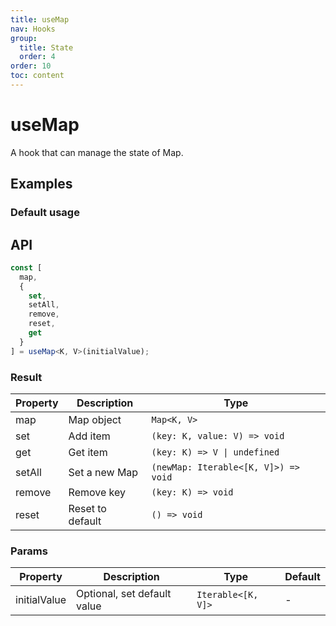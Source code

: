 ```yaml
---
title: useMap
nav: Hooks
group:
  title: State
  order: 4
order: 10
toc: content
---
```


# useMap

A hook that can manage the state of Map.

## Examples

### Default usage

<code src="./demo/demo1.tsx"></code>

## API

```typescript
const [
  map,
  {
    set,
    setAll,
    remove,
    reset,
    get
  }
] = useMap<K, V>(initialValue);
```

### Result

| Property | Description      | Type                                 |
| -------- | ---------------- | ------------------------------------ |
| map      | Map object       | `Map<K, V>`                          |
| set      | Add item         | `(key: K, value: V) => void`         |
| get      | Get item         | `(key: K) => V \| undefined`         |
| setAll   | Set a new Map    | `(newMap: Iterable<[K, V]>) => void` |
| remove   | Remove key       | `(key: K) => void`                   |
| reset    | Reset to default | `() => void`                         |

### Params

| Property     | Description                 | Type               | Default |
| ------------ | --------------------------- | ------------------ | ------- |
| initialValue | Optional, set default value | `Iterable<[K, V]>` | -       |
